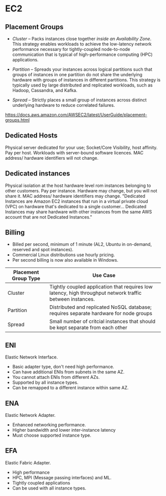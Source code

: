 # EC2

## Placement Groups

- *Cluster* – Packs instances close together *inside an Availability Zone*. This strategy enables workloads to achieve the low-latency network performance necessary for tightly-coupled node-to-node communication that is typical of high-performance computing (HPC) applications.

- *Partition* – Spreads your instances across logical partitions such that groups of instances in one partition do not share the underlying hardware with groups of instances in different partitions. This strategy is typically used by large distributed and replicated workloads, such as Hadoop, Cassandra, and Kafka.

- *Spread* – Strictly places a small group of instances across distinct underlying hardware to reduce correlated failures.

https://docs.aws.amazon.com/AWSEC2/latest/UserGuide/placement-groups.html

## Dedicated Hosts

Physical server dedicated for your use; Socket/Core Visibility, host affinity. Pay per host. Workloads with server-bound software licences. MAC address/ hardware identifiers will not change.

## Dedicated instances

Physical isolation at the host hardware level rom instances belonging to other customers. Pay per instance. Hardware may change, but you will not share it. MAC address/ hardware identifiers may change.
"Dedicated Instances are Amazon EC2 instances that run in a virtual private cloud (VPC) on hardware that's dedicated to a single customer... Dedicated Instances may share hardware with other instances from the same AWS account that are not Dedicated Instances."

## Billing

- Billed per second, minimum of 1 minute (AL2, Ubuntu in on-demand, reserved and spot instances).
- Commercial Linux distributions use hourly pricing.
- Per second billing is now also available in Windows.


| Placement Group Type | Use Case |
| --- | --- | 
| Cluster|Tightly coupled application that requires low latency, high throughput network traffic between instances.|
| Partition|Distributed and replicated NoSQL database; requires separate hardware for node groups|
| Spread|Small number of critcial instances that should be kept separate from each other|

## ENI

Elastic Network Interface.

- Basic adapter type, don't need high performance. 
- Can have additional ENIs from subnets in the same AZ. 
- You cannot attach ENIs from different AZs.
- Supported by all instance types.
- Can be remapped to a different instance within same AZ.

## ENA

Elastic Network Adapter.

- Enhanced networking performance. 
- Higher bandwidth and lower inter-instance latency
- Must choose supported instance type.

## EFA

Elastic Fabric Adapter.

- High performance
- HPC, MPI (Message passing interfaces) and ML.
- Tightly coupled applications
- Can be used with all instance types.